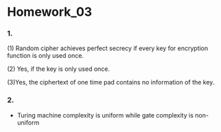 # Homework_03

### 1. 

(1) Random cipher achieves perfect secrecy if every key for encryption function is only used once.

(2) Yes, if the key is only used once.

(3)Yes, the ciphertext of one time pad contains no information of the key.

### 2.

+ Turing machine complexity is uniform while gate complexity is non-uniform

